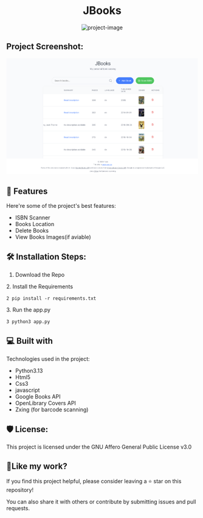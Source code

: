 <h1 align="center" id="title">JBooks</h1>

<p align="center"><img src="https://socialify.git.ci/its-tujo/JBooks/image?custom_language=Python&amp;font=Bitter&amp;language=1&amp;name=1&amp;owner=1&amp;stargazers=1&amp;theme=Light" alt="project-image"></p>

<h2>Project Screenshot:</h2>

<img src="https://github.com/its-tujo/JBooks/blob/730410ccd292baa75af3617de4d28b11d0c29de6/screenshots/jbooks-1.png" alt="project-screenshot" width="auto" height="auto/">

  
  
<h2>🧐 Features</h2>

Here're some of the project's best features:

*   ISBN Scanner
*   Books Location
*   Delete Books
*   View Books Images(if aviable)

<h2>🛠️ Installation Steps:</h2>


1.  Download the Repo

<p>2. Install the Requirements </p>

```
2 pip install -r requirements.txt
```

<p>3. Run the app.py</p>

```
3 python3 app.py
```

  
  
<h2>💻 Built with</h2>

Technologies used in the project:

*   Python3.13
*   Html5
*   Css3
*   javascript
*   Google Books API
*   OpenLibrary Covers API
*   Zxing (for barcode scanning)

<h2>🛡️ License:</h2>

This project is licensed under the GNU Affero General Public License v3.0

<h2>💖Like my work?</h2>
If you find this project helpful, please consider leaving a ⭐ star on this repository!

You can also share it with others or contribute by submitting issues and pull requests.
